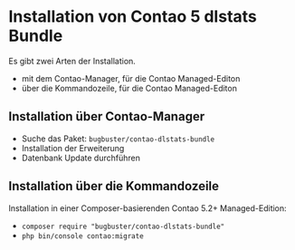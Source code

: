 # Installation von Contao 5 dlstats Bundle

Es gibt zwei Arten der Installation.

* mit dem Contao-Manager, für die Contao Managed-Editon
* über die Kommandozeile, für die Contao Managed-Editon


## Installation über Contao-Manager

* Suche das Paket: `bugbuster/contao-dlstats-bundle`
* Installation der Erweiterung
* Datenbank Update durchführen


## Installation über die Kommandozeile

Installation in einer Composer-basierenden Contao 5.2+ Managed-Edition:

* `composer require "bugbuster/contao-dlstats-bundle"`
* `php bin/console contao:migrate`
